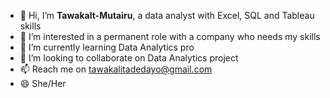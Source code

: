 - 👋 Hi, I’m **Tawakalt-Mutairu**, a data analyst with Excel, SQL and Tableau skills
- 👀 I’m interested in a permanent role with a company who needs my skills
- 🌱 I’m currently learning Data Analytics pro
- 💞️ I’m looking to collaborate on Data Analytics project
- 📫 Reach me on tawakalitadedayo@gmail.com
- 😄 She/Her

<!---
Tawakalt-Adedayo/Tawakalt-Adedayo is a ✨ special ✨ repository because its `README.md` (this file) appears on your GitHub profile.
You can click the Preview link to take a look at your changes.
--->
